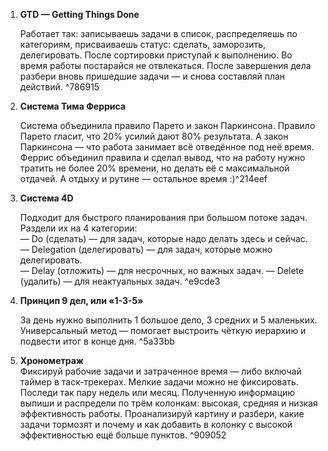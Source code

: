 1. **GTD — Getting Things Done** 
    
    Работает так: записываешь задачи в список, распределяешь по категориям, присваиваешь статус: сделать, заморозить, делегировать. После сортировки приступай к выполнению. Во время работы постарайся не отвлекаться. После завершения дела разбери вновь пришедшие задачи — и снова составляй план действий. ^786915
2. **Система Тима Ферриса**  
    
    Система объединила правило Парето и закон Паркинсона. Правило Парето гласит, что 20% усилий дают 80% результата. А закон Паркинсона — что работа занимает всё отведённое под неё время. Феррис объединил правила и сделал вывод, что на работу нужно тратить не более 20% времени, но делать её с максимальной отдачей. А отдыху и рутине — остальное время :)^214eef

3. **Система 4D**  
    
    Подходит для быстрого планирования при большом потоке задач. Раздели их на 4 категории:  
    — Do (сделать) — для задач, которые надо делать здесь и сейчас.  
    — Delegation (делегировать) — для задач, которые можно делегировать.  
    — Delay (отложить) — для несрочных, но важных задач.
    — Delete (удалить) — для неактуальных задач. ^e9cde3

4. **Принцип 9 дел, или «1-3-5»**  
    
    За день нужно выполнить 1 большое дело, 3 средних и 5 маленьких. Универсальный метод — помогает выстроить чёткую иерархию и подвести итог в конце дня. ^5a33bb

5. **Хронометраж**  
    Фиксируй рабочие задачи и затраченное время — либо включай таймер в таск-трекерах. Мелкие задачи можно не фиксировать. Последи так пару недель или месяц. Полученную информацию выпиши и распредели по трём колонкам: высокая, средняя и низкая эффективность работы. Проанализируй картину и разбери, какие задачи тормозят и почему и как добавить в колонку с высокой эффективностью ещё больше пунктов. ^909052